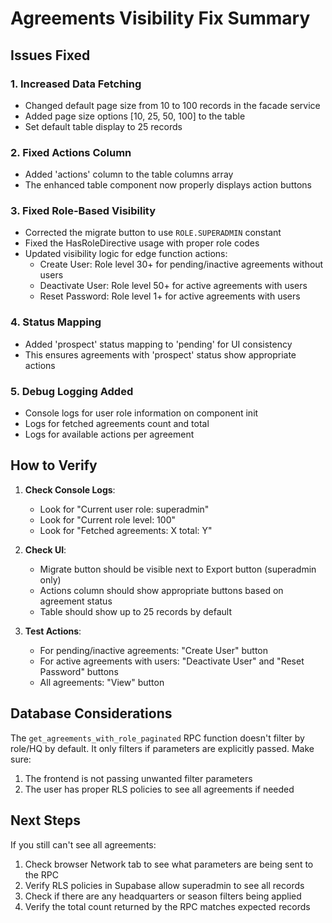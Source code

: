 # Agreements Visibility Fix Summary

## Issues Fixed

### 1. **Increased Data Fetching**

- Changed default page size from 10 to 100 records in the facade service
- Added page size options [10, 25, 50, 100] to the table
- Set default table display to 25 records

### 2. **Fixed Actions Column**

- Added 'actions' column to the table columns array
- The enhanced table component now properly displays action buttons

### 3. **Fixed Role-Based Visibility**

- Corrected the migrate button to use `ROLE.SUPERADMIN` constant
- Fixed the HasRoleDirective usage with proper role codes
- Updated visibility logic for edge function actions:
  - Create User: Role level 30+ for pending/inactive agreements without users
  - Deactivate User: Role level 50+ for active agreements with users
  - Reset Password: Role level 1+ for active agreements with users

### 4. **Status Mapping**

- Added 'prospect' status mapping to 'pending' for UI consistency
- This ensures agreements with 'prospect' status show appropriate actions

### 5. **Debug Logging Added**

- Console logs for user role information on component init
- Logs for fetched agreements count and total
- Logs for available actions per agreement

## How to Verify

1. **Check Console Logs**:

   - Look for "Current user role: superadmin"
   - Look for "Current role level: 100"
   - Look for "Fetched agreements: X total: Y"

2. **Check UI**:

   - Migrate button should be visible next to Export button (superadmin only)
   - Actions column should show appropriate buttons based on agreement status
   - Table should show up to 25 records by default

3. **Test Actions**:
   - For pending/inactive agreements: "Create User" button
   - For active agreements with users: "Deactivate User" and "Reset Password" buttons
   - All agreements: "View" button

## Database Considerations

The `get_agreements_with_role_paginated` RPC function doesn't filter by role/HQ by default. It only filters if parameters are explicitly passed. Make sure:

1. The frontend is not passing unwanted filter parameters
2. The user has proper RLS policies to see all agreements if needed

## Next Steps

If you still can't see all agreements:

1. Check browser Network tab to see what parameters are being sent to the RPC
2. Verify RLS policies in Supabase allow superadmin to see all records
3. Check if there are any headquarters or season filters being applied
4. Verify the total count returned by the RPC matches expected records
